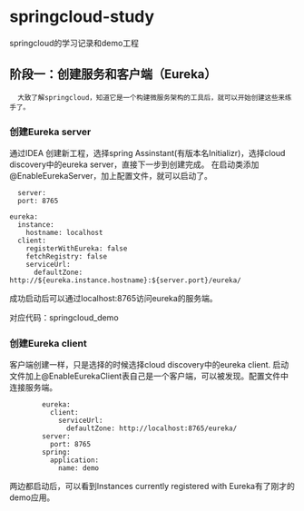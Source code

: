 # springcloud-study
springcloud的学习记录和demo工程

## 阶段一：创建服务和客户端（Eureka）
      大致了解springcloud，知道它是一个构建微服务架构的工具后，就可以开始创建这些来练手了。
      
### 创建Eureka server

通过IDEA 创建新工程，选择spring Assinstant(有版本名Initializr)，选择cloud discovery中的eureka server，直接下一步到创建完成。
在启动类添加@EnableEurekaServer，加上配置文件，就可以启动了。

      server:
      port: 8765

    eureka:
      instance:
        hostname: localhost
      client:
        registerWithEureka: false
        fetchRegistry: false
        serviceUrl:
          defaultZone: http://${eureka.instance.hostname}:${server.port}/eureka/

成功启动后可以通过localhost:8765访问eureka的服务端。

对应代码：springcloud_demo

### 创建Eureka client
客户端创建一样，只是选择的时候选择cloud discovery中的eureka client.
启动文件加上@EnableEurekaClient表自己是一个客户端，可以被发现。配置文件中连接服务端。

            eureka:
              client:
                serviceUrl:
                  defaultZone: http://localhost:8765/eureka/
            server:
              port: 8765
            spring:
              application:
                name: demo

两边都启动后，可以看到Instances currently registered with Eureka有了刚才的demo应用。





